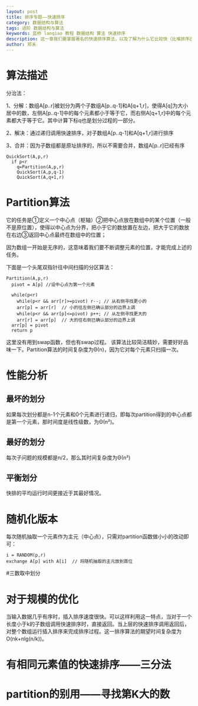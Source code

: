 ```yaml
---
layout: post
title: 排序专题——快速排序
category: 数据结构与算法
tags: 进阶 数据结构与算法
keywords: 蓝桥 lanqiao 教程 数据结构 算法 快速排序
description: 这一章我们要掌握著名的快速排序算法，以及了解为什么它比较快（比堆排序还要快）
author: 郑未
---
```


# 算法描述

分治法：

1、分解：数组A[p..r]被划分为两个子数组A[p..q-1]和A[q+1,r]，使得A[q]为大小居中的数，左侧A[p..q-1]中的每个元素都小于等于它，而右侧A[q+1,r]中的每个元素都大于等于它。其中计算下标q也是划分过程的一部分。

2、解决：通过递归调用快速排序，对子数组A[p..q-1]和A[q+1,r]进行排序

3、合并：因为子数组都是原址排序的，所以不需要合并，数组A[p..r]已经有序

    QuickSort(A,p,r)
      if p<r
        q=Partition(A,p,r)
        QuickSort(A,p,q-1)
        QuickSort(A,q+1,r)

# Partition算法

它的任务是①定义一个中心点（枢轴）②把中心点放在数组中的某个位置（一般不是原位置），使得以中心点为分界，把小于它的数放置在左边，把大于它的数放在右边③返回中心点最终在数组中的位置；

因为数组一开始是无序的，这意味着我们要不断调整元素的位置，才能完成上述的任务。

下面是一个头尾双指针往中间扫描的分区算法：

    Partition(A,p,r)
      pivot = A[p] //设中心点为第一个元素
      
      while(p<r)
        while(p<r && arr[r]>=pivot) r--; // 从右侧寻找更小的
        arr[p] = arr[r]  // 小的往左侧已确认部分的边界上调
        while(p<r && arr[p]<=pivot) p++; // 从左侧寻找更大的
        arr[r] = arr[p]  // 大的往右侧已确认部分的边界上调
      arr[p] = pivot
      return p

这里没有用到swap函数，但也有swap过程。
该算法比较简洁精妙，需要好好品味一下。Partition算法的时间复杂度为Θ(n)，因为它对每个元素只扫描一次。

# 性能分析

## 最坏的划分

如果每次划分都是n-1个元素和0个元素进行递归，即每次partition得到的中心点都是第一个元素，那时间度是线性级数，为Θ(n²)。

## 最好的划分

每次子问题的规模都是n/2，那么其时间复杂度为Θ(n²)

## 平衡划分

快排的平均运行时间更接近于其最好情况。


# 随机化版本

每次随机抽取一个元素作为主元（中心点），只需对partition函数做小小的改动即可：

    i = RANDOM(p,r)
    exchange A[p] with A[i]  // 将随机抽取的主元放到首位

#三数取中划分

# 对于规模的优化

当输入数据几乎有序时，插入排序速度很快。可以这样利用这一特点，当对于一个长度小于k的子数组调用快速排序时，直接返回。当上层的快速排序调用返回后，对整个数组运行插入排序来完成排序过程。这一排序算法的期望时间复杂度为O(nk+nlg(n/k))。

# 有相同元素值的快速排序——三分法

# partition的别用——寻找第K大的数

